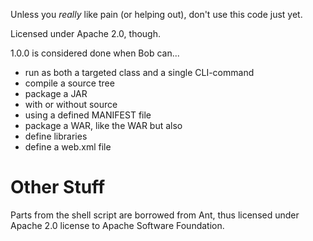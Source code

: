 Unless you _really_ like pain (or helping out), don't use this code just yet.

Licensed under Apache 2.0, though.

1.0.0 is considered done when Bob can...

 * run as both a targeted class and a single CLI-command
 * compile a source tree
 * package a JAR
  * with or without source
  * using a defined MANIFEST file
 * package a WAR, like the WAR but also
  * define libraries
  * define a web.xml file
  
# Other Stuff

Parts from the shell script are borrowed from Ant, thus licensed under
Apache 2.0 license to Apache Software Foundation. 